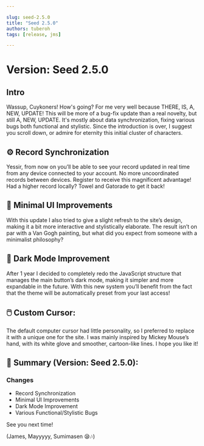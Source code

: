 ```yaml
---

slug: seed-2.5.0
title: "Seed 2.5.0"
authors: tuberoh
tags: [release, jms]

---
```


# Version: Seed  2.5.0

## Intro

Wassup, Cuykoners! How's going? For me very well because THERE, IS, A, NEW, UPDATE! This will be more of a bug-fix update than a real novelty, but still A, NEW, UPDATE. It's mostly about data synchronization, fixing various bugs both functional and stylistic. Since the introduction is over, I suggest you scroll down, or admire for eternity this initial cluster of characters.

<!-- truncate -->

## ⚙️ Record Synchronization
Yessir, from now on you’ll be able to see your record updated in real time from any device connected to your account. No more uncoordinated records between devices. Register to receive this magnificent advantage! Had a higher record locally? Towel and Gatorade to get it back!

## 🎨 Minimal UI Improvements
With this update I also tried to give a slight refresh to the site’s design, making it a bit more interactive and stylistically elaborate. The result isn’t on par with a Van Gogh painting, but what did you expect from someone with a minimalist philosophy?

## 🌙 Dark Mode Improvement
After 1 year I decided to completely redo the JavaScript structure that manages the main button’s dark mode, making it simpler and more expandable in the future. With this new system you’ll benefit from the fact that the theme will be automatically preset from your last access!

## 🖱️ Custom Cursor:
The default computer cursor had little personality, so I preferred to replace it with a unique one for the site. I was mainly inspired by Mickey Mouse’s hand, with its white glove and smoother, cartoon-like lines. I hope you like it!


## 📃 Summary (Version: Seed 2.5.0):
### Changes
- Record Synchronization
- Minimal UI Improvements
- Dark Mode Improvement
- Various Functional/Stylistic Bugs

See you next time!

(James, Mayyyyy, Sumimasen 😪🎶)